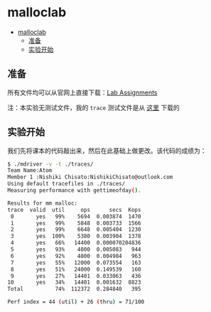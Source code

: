 # malloclab

- [malloclab](#malloclab)
  - [准备](#准备)
  - [实验开始](#实验开始)


## 准备

所有文件均可以从官网上直接下载：[Lab Assignments](http://csapp.cs.cmu.edu/3e/labs.html)

注：本实验无测试文件，我的 `trace` 测试文件是从 [这里](https://github.com/pgoodman/csc369/tree/master/malloclab/traces) 下载的

## 实验开始

我们先将课本的代码敲出来，然后在此基础上做更改。该代码的成绩为：

```bash
$ ./mdriver -v -t ./traces/
Team Name:Atom
Member 1 :Nishiki Chisato:NishikiChisato@outlook.com
Using default tracefiles in ./traces/
Measuring performance with gettimeofday().

Results for mm malloc:
trace  valid  util     ops      secs  Kops
 0       yes   99%    5694  0.003874  1470
 1       yes   99%    5848  0.003733  1566
 2       yes   99%    6648  0.005404  1230
 3       yes  100%    5380  0.003904  1378
 4       yes   66%   14400  0.000070204836
 5       yes   93%    4800  0.005083   944
 6       yes   92%    4800  0.004984   963
 7       yes   55%   12000  0.073554   163
 8       yes   51%   24000  0.149539   160
 9       yes   27%   14401  0.033063   436
10       yes   34%   14401  0.001632  8823
Total          74%  112372  0.284840   395

Perf index = 44 (util) + 26 (thru) = 71/100
```